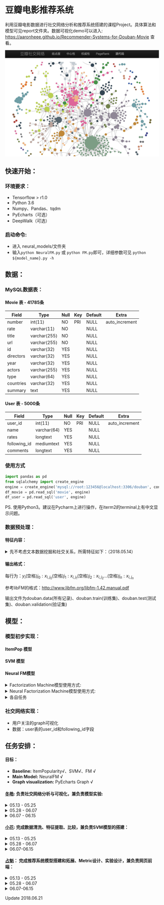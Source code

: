 # 豆瓣电影推荐系统



利用豆瓣电影数据进行社交网络分析和推荐系统搭建的课程Project。具体算法和模型可见report文件夹。数据可视化demo可以进入: https://aaronheee.github.io/Recommender-Systems-for-Douban-Movie 查看。

![demo](./web/demo.jpg)



## 快速开始：

### 环境要求：

-  Tensorflow > r1.0
-  Python 3.6
-  Numpy、Pandas、tqdm
-  PyEcharts（可选）
-  DeepWalk（可选）

### 启动命令:

-  进入 neural_models/文件夹
-  输入`python NeuralFM.py` 或 `python FM.py`即可，详细参数可见 `python ${model_name}.py -h`



## 数据：

### MySQL数据表：

#### Movie 表 - 41785条
| Field     | Type         | Null | Key  | Default | Extra          |
| --------- | ------------ | ---- | ---- | ------- | -------------- |
| number    | int(11)      | NO   | PRI  | NULL    | auto_increment |
| rate      | varchar(11)  | NO   |      | NULL    |                |
| title     | varchar(255) | NO   |      | NULL    |                |
| url       | varchar(255) | NO   |      | NULL    |                |
| id        | varchar(32)  | YES  |      | NULL    |                |
| directors | varchar(32)  | YES  |      | NULL    |                |
| year      | varchar(32)  | YES  |      | NULL    |                |
| actors    | varchar(255) | YES  |      | NULL    |                |
| type      | varchar(64)  | YES  |      | NULL    |                |
| countries | varchar(32)  | YES  |      | NULL    |                |
| summary   | text         | YES  |      | NULL    |                |
#### User 表 - 5000条

| Field        | Type        | Null | Key  | Default | Extra          |
| ------------ | ----------- | ---- | ---- | ------- | -------------- |
| user_id      | int(11)     | NO   | PRI  | NULL    | auto_increment |
| name         | varchar(64) | YES  |      | NULL    |                |
| rates        | longtext    | YES  |      | NULL    |                |
| following_id | mediumtext  | YES  |      | NULL    |                |
| comments     | longtext    | YES  |      | NULL    |                |

### 使用方式

```python
import pandas as pd
from sqlalchemy import create_engine
engine = create_engine('mysql://root:123456@localhost:3306/douban', convert_unicode=True, encoding='utf-8', connect_args={"charset":"utf8"})
df_movie = pd.read_sql('movie', engine)
df_user = pd.read_sql('user', engine)
```

PS.  使用Python3。建议在Pycharm上进行操作，在iterm2的terminal上有中文显示问题。

### 数据预处理：

#### 特征内容：

<details>
<summary>先不考虑文本数据挖掘和社交关系，所需特征如下：（2018.05.14）</summary>

| =user one hot= | =item one hot= | =user's history rating + item's average rating= | =year= | =type= |
- **user one hot:** user ID 的 one hot 形式，1000维
- **item one hot:** item ID 的 one hot 形式，1000维
- **user's history rating + item's average rating::** 该 user 的历史评分，分数从0-5星(0是没看过)。其中对于该item的评分用item的平均分代替,1000维
- **year:** 该电影放映的年份（如果能够弄到用户看片的年份就最好了）
- **type:** 该 item 所属类别，形式为one hot形式，需要先写个type2index的映射，???维

</details>


#### 输出格式：

每行为：$y_i$(空格)$j_0:x_{i,j_0}$(空格)$j_1:x_{i,j_1}$(空格)$j_2:x_{i,j_2}$...(空格)$j_n:x_{i,j_n}$

参考libFM的格式：http://www.libfm.org/libfm-1.42.manual.pdf

输出文件为douban.data(所有记录)、douban.train(训练集)、douban.test(测试集)、douban.validation(验证集)

## 模型：

### 模型初步实现：

#### ItemPop 模型

#### SVM 模型

#### Neural FM模型

<details>
<summary>Factorization Machine模型使用方式:</summary>

- 模型原理：[Factorization Machines](https://www.csie.ntu.edu.tw/~b97053/paper/Rendle2010FM.pdf)

- 模型使用：

  - 进入 neural_models/文件夹
  - 输入`python FM.py` 即可，详细参数可见 `python FM.py -h`

- 参数调优：

  - 调优方式：

    - 进入 neural_models/bash，新建 .sh 文件，命名规则为 **模型名\_参数名1_参数名2.sh**

    - 举例：新建 FM_lr_bs.sh，输入

      ```shell
      for lr in 0.005 0.01 0.05 0.1 0.5
      do
          for bs in 16 32 64 128 256 512
          do
              CUDA_VISIBLE_DEVICES="-1" python FM.py --lr $lr --batch_size $bs --log_path zhankui --log_on [\'lr\',\'batch_size\'];
          done
      done
      ```

      其中 log_path 是记录文件夹路径，log_on是记录文件夹的命名规则，for循环代表Grid-search范围。

</details>

<details>
<summary>Neural Factorization Machine模型使用方式:</summary>

- 模型原理：[Neural Factorization Machines for Sparse Predictive Analytics ](http://www.comp.nus.edu.sg/~xiangnan/papers/sigir17-nfm.pdf)

- 模型使用：

  - 进入 neural_models/文件夹
  - 输入`python NeuralFM.py` 即可，详细参数可见 `python NeuralFM.py -h`

- 参数调优：

  - 调优方式：

    - 进入 neural_models/bash，新建 .sh 文件，命名规则为 **模型名\_参数名1_参数名2.sh**

    - 举例：新建 NeuralFM_lr_bs.sh，输入

      ```shell
      for lr in 0.005 0.01 0.05 0.1 0.5
      do
          for bs in 16 32 64 128 256 512
          do
              CUDA_VISIBLE_DEVICES="-1" python NeuralFM.py --lr $lr --batch_size $bs --log_path zhankui --log_on [\'lr\',\'batch_size\'];
          done
      done
      ```

      其中 log_path 是记录文件夹路径，log_on是记录文件夹的命名规则，for循环代表Grid-search范围。

</details>

<details>
<summary>各自任务</summary>

- 占魁：learning rate, batch size, hidden factor, layers 调优
- 小花：feature的组成、表征探索
- 冬皓：dropout, batch_norm, regularization 调优

PS. 启动程序脚本非常简单，主要是想多用几台服务器节约时间。

</details>

### 社交网络实现：

- 用户关注的graph可视化
- 数据：user表的user_id和following_id字段



## 任务安排：

#### 目标：

- **Baseline:** ItemPopularity√、SVM√、FM √
- **Main Model:**  NeuralFM √
- **Graph visualization:** PyEcharts Graph √

#### [冬皓](https://github.com/Lidonghao1996): 负责社交网络分析与可视化，兼负责模型实验:

<details>
<summary>05.13 - 05.25 </summary>

- 不包括其他用户：
  - 网络可视化图
  - 统计信息（如最大、最小度数统计等）
- 包括其他用户的depth=1的广度优先搜索结果：
  - 网络可视化图
  - 统计信息（如最大、最小度数统计等）
- 完成PageRank、度分布统计
- 完成自己部分的PPT

</details>

<details>
<summary>05.28 - 06.07 </summary>

- 在 douban++ 数据集上完成上述任务 (ddl:06.03)
    - 留意大数据集上性能问题
    - 尝试优化可视化界面  
- 完成Doc2Vec的训练(ddl: 06.07)
    - 输入：（电影名称、电影简介）
    - 输出：（ItemID, 电影名称），（ItemID, DocVector）

</details>

<details>
<summary>06.07 - 06.15 </summary>

- 有时间可以尝试KCNN提取文本信息(ddl: 06.07+)  
- 开始着手写report和PPT的相关部分
  </details>


#### [小花](https://github.com/Rshcaroline): 完成数据清洗、特征提取、比较，兼负责SVM模型的搭建：

<details>
<summary>05.13 - 05.25</summary>

- 负样本采集要求：
  - 用一个单独的文件，名为douban.neg
  - 每行输出格式同上
  - 输出顺序为逐用户从上自下排列（即先写user 0的所有负样本，再写user 1的所有负样本，依次往下）
- 数据集划分：
  - 生成一个所有正样本的文件，名为douban.pos
  - 测试集：douban.pos中每个user抽取一个正样本，和douban.neg中所有的负样本合并，成为一个测试集，名为douban.test
  - 验证集：douban.pos中每个user抽取一个正样本，和douban.neg中所有的负样本合并，成为一个测试集，名为douban.validation，正样本和douban.test不得有重复
  - 训练集：除douban.test和douban.validation之外的所有正样本，另外每个user从douban.neg中抽取4个负样本加入训练集，训练集名为douban.train
- 统计信息计算：
  - 正样本、负样本的条数
  - 用户与电影交互数量的直方图
- 完成自己部分的PPT

</details>

<details>
<summary>05.28 - 06.07 </summary>

- 在 douban++ 数据集上完成上述特征提取和对比试验 (ddl: 06.07)
    - 生成 |user one hot | item one hot | 特征
    - 生成 |user one hot | item one hot | item rating history | 特征
    - 生成 |user one hot | item one hot | item rating history + average rating | 特征
    - 添加 | user following id | 信息
    - 添加 | user follower's rating | 信息


</details>

<details>
<summary>06.07-06.15 </summary>

-  前端网页搭建：
   -  交互式社交网络可视化

</details>



#### [占魁](https://github.com/AaronHeee)： 完成推荐系统模型搭建和拓展、Metric设计、实验设计，兼负责网页前端：

<details>
<summary>05.13 - 05.25</summary>

- 实现ItemPopularity算法，计算HR、NDCG metric结果。
- 在FM、NeuFM、SVM上添加HR、NDCG的metric


- 跑出ItemPop、SVM、FM、NeuFM的初步实验结果，预期为：
  - RSME: NeuFM < FM < SVM
  - HR、NDCG: ItemPop < SVM < FM < NeuFM
- 完成自己部分的PPT

</details>

<details>
<summary>05.28 - 06.07 </summary>

- 在douban++上完成上述任务 (ddl: 06.03)
- 完成Graph的构建和Graph Node Embedding的训练 (ddl: 06.07)
    - 输入：（电影名称、电影导演、电影演员）
    - 输出：（NodeID, 结点名称），（NodeID, Embedding）

</details>

<details>
<summary>06.07-06.15 </summary>

-  完成多个深度Embedding的融合、实验

-  前端网页搭建：
   -  在社交网络中添加豆瓣推荐信息

</details>





Update 2018.06.21


